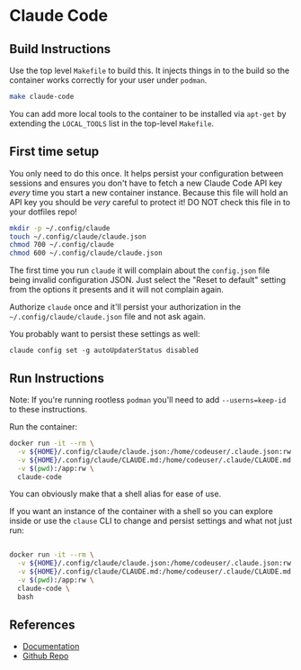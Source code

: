 # Claude Code

## Build Instructions

Use the top level `Makefile` to build this. It injects things in to the build
so the container works correctly for your user under `podman`.

```bash
make claude-code
```

You can add more local tools to the container to be installed via `apt-get` by
extending the `LOCAL_TOOLS` list in the top-level `Makefile`.

## First time setup

You only need to do this once. It helps persist your configuration between
sessions and ensures you don't have to fetch a new Claude Code API key _every_
time you start a new container instance. Because this file will hold an API key
you should be _very_ careful to protect it! DO NOT check this file in to your
dotfiles repo!

```bash
mkdir -p ~/.config/claude
touch ~/.config/claude/claude.json 
chmod 700 ~/.config/claude
chmod 600 ~/.config/claude/claude.json
```

The first time you run `claude` it will complain about the `config.json` file
being invalid configuration JSON. Just select the "Reset to default" setting
from the options it presents and it will not complain again.

Authorize `claude` once and it'll persist your authorization in the
`~/.config/claude/claude.json` file and not ask again.

You probably want to persist these settings as well:

```
claude config set -g autoUpdaterStatus disabled
```

## Run Instructions

Note: If you're running rootless `podman` you'll need to add `--userns=keep-id`
to these instructions.

Run the container:

```bash
docker run -it --rm \
  -v ${HOME}/.config/claude/claude.json:/home/codeuser/.claude.json:rw \
  -v ${HOME}/.config/claude/CLAUDE.md:/home/codeuser/.claude/CLAUDE.md:rw \
  -v $(pwd):/app:rw \
  claude-code
```

You can obviously make that a shell alias for ease of use.

If you want an instance of the container with a shell so you can explore inside
or use the `clause` CLI to change and persist settings and what not just run:

```bash

docker run -it --rm \
  -v ${HOME}/.config/claude/claude.json:/home/codeuser/.claude.json:rw \
  -v ${HOME}/.config/claude/CLAUDE.md:/home/codeuser/.claude/CLAUDE.md:rw \
  -v $(pwd):/app:rw \
  claude-code \
  bash
```

## References

* [Documentation](https://docs.anthropic.com/en/docs/agents-and-tools/claude-code/overview)
* [Github Repo](https://github.com/anthropics/claude-code)
